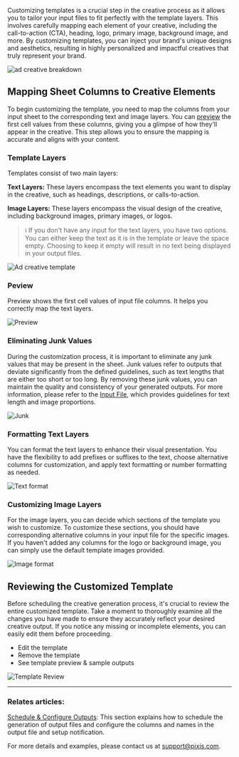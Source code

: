 Customizing templates is a crucial step in the creative process as it allows you to tailor your input files to fit perfectly with the template layers. This involves carefully mapping each element of your creative, including the call-to-action (CTA), heading, logo, primary image, background image, and more. By customizing templates, you can inject your brand's unique designs and aesthetics, resulting in highly personalized and impactful creatives that truly represent your brand.

![ad creative breakdown](../assets/creative.png)

## Mapping Sheet Columns to Creative Elements

To begin customizing the template, you need to map the columns from your input sheet to the corresponding text and image layers. You can [preview](#peview) the first cell values from these columns, giving you a glimpse of how they'll appear in the creative. This step allows you to ensure the mapping is accurate and aligns with your content.

### Template Layers

Templates consist of two main layers:

**Text Layers:** These layers encompass the text elements you want to display in the creative, such as headings, descriptions, or calls-to-action.

**Image Layers:** These layers encompass the visual design of the creative, including background images, primary images, or logos.

> ℹ️ If you don't have any input for the text layers, you have two options. You can either keep the text as it is in the template or leave the space empty. Choosing to keep it empty will result in no text being displayed in your output files.

![Ad creative template](../assets/generate_creatives.gif)

### Peview

Preview shows the first cell values of input file columns. It helps you correctly map the text layers.

![Preview](../assets/text_preview.png)


### Eliminating Junk Values

During the customization process, it is important to eliminate any junk values that may be present in the sheet. Junk values refer to outputs that deviate significantly from the defined guidelines, such as text lengths that are either too short or too long. By removing these junk values, you can maintain the quality and consistency of your generated outputs. For more information, please refer to the [Input File](../quick_start/guide.md), which provides guidelines for text length and image proportions.

![Junk](../assets/remove_junk.png)

### Formatting Text Layers

You can format the text layers to enhance their visual presentation. You have the flexibility to add prefixes or suffixes to the text, choose alternative columns for customization, and apply text formatting or number formatting as needed.

![Text format](../assets/text_format.gif)

### Customizing Image Layers

For the image layers, you can decide which sections of the template you wish to customize. To customize these sections, you should have corresponding alternative columns in your input file for the specific images. If you haven't added any columns for the logo or background image, you can simply use the default template images provided.

![Image format](../assets/format_image.png)

## Reviewing the Customized Template

Before scheduling the creative generation process, it's crucial to review the entire customized template. Take a moment to thoroughly examine all the changes you have made to ensure they accurately reflect your desired creative output. If you notice any missing or incomplete elements, you can easily edit them before proceeding.

- Edit the template
- Remove the template
- See template preview & sample outputs

![Template Review](../assets/review_template.png)

---
### Relates articles:

[Schedule & Configure Outputs](output_file_config.md): This section explains how to schedule the generation of output files and configure the columns and names in the output file and setup notification.

For more details and examples, please contact us at [support@pixis.com](mailto:support@pixis.com).
